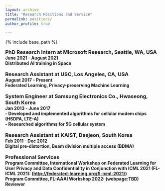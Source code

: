 ```yaml
---
layout: archive
title: "Research Positions and Service"
permalink: positions/
author_profile: true

---
```


<style type='text/css'> 
h2, h3, h4, h5, h6 {margin: 0;}
.br {display: block; margin-bottom: 0em; margin: 0;} 
</style>

{% include base_path %}

### PhD Research Intern at Microsoft Research, Seattle, WA, USA
#### June 2021 - August 2021
#### Distributed AI training in Space
<br/>

### Research Assistant at USC, Los Angeles, CA, USA
#### August 2017 - Present
#### Federated Learning, Privacy-preserving Machine Learning
<br/>

### System Engineer at Samsung Electronics Co., Hwaseong, South Korea
#### Jan 2013 - June 2017
#### - Developed and implemented algorithms for cellular modem chips (HSDPA, LTE-A)
#### - Researched algorithms for 5G cellular system 
<br/>

### Research Assistant at KAIST, Daejeon, South Korea
#### Feb 2011 - Dec 2012  
#### Digital pre-distortion, Beam division multiple access (BDMA)
<br/>

### Professional Services
#### Program Committee, International Workshop on Federated Learning for User Privacy and Data Confidentiality in Conjunction with ICML 2021 (FL-ICML 2021): (http://federated-learning.org/fl-icml-2021/) 
#### Program Committee, FL-AAAI Workshop 2022: (webpage:TBD)
#### Reviewer

